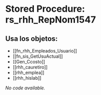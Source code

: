 # Stored Procedure: rs_rhh_RepNom1547

## Usa los objetos:
- [[fn_rhh_Empleados_Usuario]]
- [[fn_sis_GetUsuActual]]
- [[Gen_Ccosto]]
- [[rhh_cauretiro]]
- [[rhh_emplea]]
- [[rhh_hislab]]

*No code available.*
